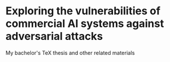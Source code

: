 # Exploring the vulnerabilities of commercial AI systems against adversarial attacks
My bachelor's TeX thesis and other related materials
